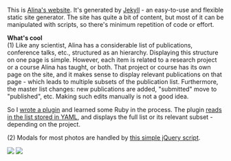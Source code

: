 This is <a href="http://alinaavanesyan.com" target="_blank">Alina's website</a>. It's generated by
<a href="https://jekyllrb.com" target="_blank">Jekyll</a> - an easy-to-use and flexible static site
generator. The site has quite a bit of content, but most of it can be manipulated with scripts, so
there's minimum repetition of code or effort. 

**What's cool**  
(1) Like any scientist, Alina has a considerable list of publications, conference talks, etc.,
structured as an hierarchy. Displaying this structure on one page is simple. However, each item
is related to a research project or a course Alina has taught, or both. That project or course
has its own page on the site, and it makes sense to display relevant publications on that page - 
which leads to multiple subsets of the publication list. Furthermore, the master list changes: 
new publications are added, "submitted" move to "published", etc. Making such edits manually is not
a good idea.

So I <a href="https://github.com/ic4f/alina/blob/master/_plugins/pub_tag.rb" target="_blank">wrote a
plugin</a> and learned some Ruby in the process. The plugin 
<a href="https://github.com/ic4f/alina/blob/master/_data/publications.yml" target="_blank">reads in the
list stored in YAML</a>, and displays the full list or its relevant subset - depending on the
project. 

(2) Modals for most photos are handled by 
<a href="https://github.com/ic4f/alina/blob/master/assets/js/modals.js" target="_blank">this simple jQuery script</a>.

<div class="screenshots"> 
  <img class="img-fluid" src="http://localhost:8080/projects/alinaavanesyan/1.jpg"> 
  <img class="img-fluid" src="http://localhost:8080/projects/alinaavanesyan/2.jpg"> 
</div>
